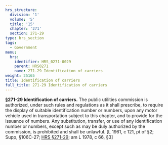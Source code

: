 ```yaml
---
hrs_structure:
  division: '1'
  volume: '5'
  title: '15'
  chapter: '271'
  section: 271-29
type: hrs_section
tags:
  - Government
menu:
  hrs:
    identifier: HRS_0271-0029
    parent: HRS0271
    name: 271-29 Identification of carriers
weight: 25165
title: Identification of carriers
full_title: 271-29 Identification of carriers
---
```

**§271-29 Identification of carriers.** The public utilities commission is authorized, under such rules and regulations as it shall prescribe, to require the display of suitable identification number or numbers, upon any motor vehicle used in transportation subject to this chapter, and to provide for the issuance of numbers. Any substitution, transfer, or use of any identification number or numbers, except such as may be duly authorized by the commission, is prohibited and shall be unlawful. [L 1961, c 121, pt of §2; Supp, §106C-27; [HRS §271-29](/title-15/chapter-271/section-271-29/); am L 1978, c 66, §3]